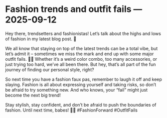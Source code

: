 # Fashion trends and outfit fails — 2025-09-12

Hey there, trendsetters and fashionistas! Let’s talk about the highs and lows of fashion in my latest blog post. 🌟

We all know that staying on top of the latest trends can be a total vibe, but let’s admit it – sometimes we miss the mark and end up with some major outfit fails. 🤦‍♀️ Whether it’s a weird color combo, too many accessories, or just trying too hard, we’ve all been there. But hey, that’s all part of the fun journey of finding our personal style, right?

So next time you have a fashion faux pas, remember to laugh it off and keep slaying. Fashion is all about expressing yourself and taking risks, so don’t be afraid to try something new. And who knows, your “fail” might just become the next big trend!

Stay stylish, stay confident, and don’t be afraid to push the boundaries of fashion. Until next time, babes! 💋✨ #FashionForward #OutfitFails